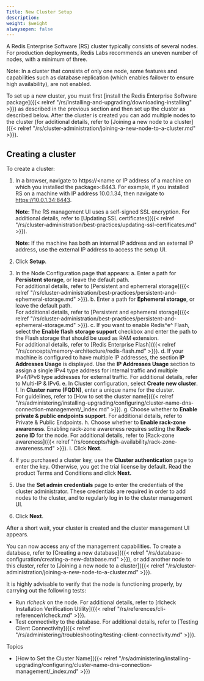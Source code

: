 ```yaml
---
Title: New Cluster Setup
description: 
weight: $weight
alwaysopen: false
---
```

A Redis Enterprise Software (RS) cluster typically consists of several
nodes. For production deployments, Redis Labs recommends an uneven
number of nodes, with a minimum of three.

Note: In a cluster that consists of only one node, some features and
capabilities such as database replication (which enables failover to
ensure high availability), are not enabled.

To set up a new cluster, you must first [install the Redis Enterprise
Software
package]({{< relref "/rs/installing-and-upgrading/downloading-installing" >}})
as described in the previous section and then set up the cluster as
described below. After the cluster is created you can add multiple nodes
to the cluster (for additional details, refer to [Joining a new node to
a
cluster]({{< relref "/rs/cluster-administration/joining-a-new-node-to-a-cluster.md" >}}).

## Creating a cluster

To create a cluster:

1.  In a browser, navigate to https://\<name or IP address of a machine
    on which you installed the package\>:8443. For example, if you
    installed RS on a machine with IP address 10.0.1.34, then navigate
    to https://10.0.1.34:8443.

    **Note:** The RS management UI uses a self-signed SSL encryption.
    For additional details, refer to [Updating SSL
    certificates]({{< relref "/rs/cluster-administration/best-practices/updating-ssl-certificates.md" >}}).

    **Note:** If the machine has both an internal IP address and an
    external IP address, use the external IP address to access the setup
    UI.

2.  Click **Setup**.
3.  In the Node Configuration page that appears:
    a.  Enter a path for **Persistent storage**, or leave the default
        path.\
        For additional details, refer to [Persistent and ephemeral
        storage]({{< relref "/rs/cluster-administration/best-practices/persistent-and-ephemeral-storage.md" >}}).
    b.  Enter a path for **Ephemeral storage**, or leave the default
        path.\
        For additional details, refer to [Persistent and ephemeral
        storage]({{< relref "/rs/cluster-administration/best-practices/persistent-and-ephemeral-storage.md" >}}).
    c.  If you want to enable Redis^e^ Flash, select the **Enable flash
        storage support** checkbox and enter the path to the Flash
        storage that should be used as RAM extension.\
        For additional details, refer to [Redis Enterprise
        Flash]({{< relref "/rs/concepts/memory-architecture/redis-flash.md" >}}).
    d.  If your machine is configured to have multiple IP addresses, the
        section **IP Addresses Usage** is displayed. Use the **IP
        Addresses Usage** section to assign a single IPv4 type address
        for internal traffic and multiple IPv4/IPv6 type addresses for
        external traffic. For additional details, refer to Multi-IP &
        IPv6.
    e.  In Cluster configuration, select **Create new cluster**.
    f.  In **Cluster name (FQDN)**, enter a unique name for the
        cluster.\
        For guidelines, refer to [How to set the cluster
        name]({{< relref "/rs/administering/installing-upgrading/configuring/cluster-name-dns-connection-management/_index.md" >}}).
    g.  Choose whether to **Enable private & public endpoints support**.
        For additional details, refer to Private & Public Endpoints.
    h.  Choose whether to **Enable rack-zone awareness**. Enabling
        rack-zone awareness requires setting the **Rack-zone ID** for
        the node. For additional details, refer to [Rack-zone
        awareness]({{< relref "/rs/concepts/high-availability/rack-zone-awareness.md" >}}).
    i.  Click **Next**.
4.  If you purchased a cluster key, use the **Cluster authentication**
    page to enter the key. Otherwise, you get the trial license by
    default. Read the product Terms and Conditions and click **Next.**
5.  Use the **Set admin credentials** page to enter the credentials of
    the cluster administrator. These credentials are required in order
    to add nodes to the cluster, and to regularly log in to the cluster
    management UI.
6.  Click **Next**.

After a short wait, your cluster is created and the cluster management
UI appears.

You can now access any of the management capabilities. To create a
database, refer to [Creating a new
database]({{< relref "/rs/database-configuration/creating-a-new-database.md" >}}),
or add another node to this cluster, refer to [Joining a new node to a
cluster]({{< relref "/rs/cluster-administration/joining-a-new-node-to-a-cluster.md" >}}).

It is highly advisable to verify that the node is functioning properly,
by carrying out the following tests:

-   Run *rlcheck* on the node. For additional details, refer to [rlcheck
    Installation Verification
    Utility]({{< relref "/rs/references/cli-reference/rlcheck.md" >}}).
-   Test connectivity to the database. For additional details, refer to
    [Testing Client
    Connectivity]({{< relref "/rs/administering/troubleshooting/testing-client-connectivity.md" >}}).

Topics

-   [How to Set the Cluster
    Name]({{< relref "/rs/administering/installing-upgrading/configuring/cluster-name-dns-connection-management/_index.md" >}})
